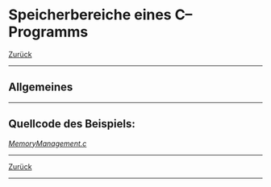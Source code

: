 # Speicherbereiche eines C–Programms

[Zurück](../../Markdown/Agenda.md)

---

## Allgemeines

---

## Quellcode des Beispiels:

[*MemoryManagement.c*](MemoryManagement.c)<br />

---

[Zurück](../../Markdown/Agenda.md)

---
